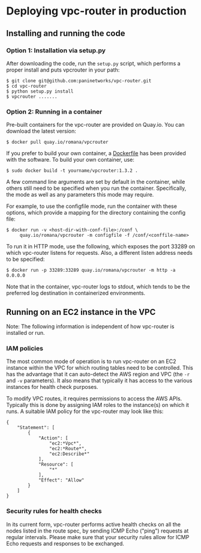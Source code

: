 # Deploying vpc-router in production

## Installing and running the code

### Option 1: Installation via setup.py

After downloading the code, run the `setup.py` script, which performs a proper
install and puts vpcrouter in your path:

    $ git clone git@github.com:paninetworks/vpc-router.git
    $ cd vpc-router
    $ python setup.py install
    $ vpcrouter .......

### Option 2: Running in a container

Pre-built containers for the vpc-router are provided on Quay.io. You can
download the latest version:

    $ docker pull quay.io/romana/vpcrouter

If you prefer to build your own container, a [Dockerfile](Dockerfile) has been
provided with the software. To build your own container, use:

    $ sudo docker build -t yourname/vpcrouter:1.3.2 .

A few command line arguments are set by default in the container, while
others still need to be specified when you run the container. Specifically, the
mode as well as any parameters this mode may require.

For example, to use the configfile mode, run the container with these options,
which provide a mapping for the directory containing the config file:

    $ docker run -v <host-dir-with-conf-file>:/conf \
         quay.io/romana/vpcrouter -m configfile -f /conf/<conffile-name>

To run it in HTTP mode, use the following, which exposes the port 33289 on
which vpc-router listens for requests. Also, a different listen address needs
to be specified:

    $ docker run -p 33289:33289 quay.io/romana/vpcrouter -m http -a 0.0.0.0

Note that in the container, vpc-router logs to stdout, which tends to be the
preferred log destination in containerized environments.


## Running on an EC2 instance in the VPC

Note: The following information is independent of how vpc-router is installed
or run.

### IAM policies

The most common mode of operation is to run vpc-router on an EC2 instance
within the VPC for which routing tables need to be controlled. This has the
advantage that it can auto-detect the AWS region and VPC (the `-r` and `-v`
parameters). It also means that typically it has access to the various
instances for health check purposes.

To modify VPC routes, it requires permissions to access the AWS APIs.
Typically this is done by assigning IAM roles to the instance(s) on which it
runs. A suitable IAM policy for the vpc-router may look like this:

    {
        "Statement": [
            {
                "Action": [
                    "ec2:*Vpc*",
                    "ec2:*Route*",
                    "ec2:Describe*"
                ],
                "Resource": [
                    "*"
                ],
                "Effect": "Allow"
            }
        ]
    }

### Security rules for health checks

In its current form, vpc-router performs active health checks on all the nodes
listed in the route spec, by sending ICMP Echo ("ping") requests at regular
intervals. Please make sure that your security rules allow for ICMP Echo
requests and responses to be exchanged.
